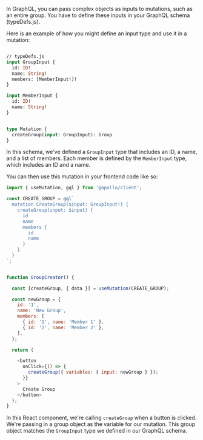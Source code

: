
In GraphQL, you can pass complex objects as inputs to mutations, such as an entire group. You have to define these inputs in your GraphQL schema (typeDefs.js).

Here is an example of how you might define an input type and use it in a mutation:

  
```graphql

// typeDefs.js
input GroupInput {
  id: ID!
  name: String!
  members: [MemberInput!]!
}

input MemberInput {
  id: ID!
  name: String!
}


type Mutation {
  createGroup(input: GroupInput): Group
}

```


In this schema, we've defined a `GroupInput` type that includes an ID, a name, and a list of members. Each member is defined by the `MemberInput` type, which includes an ID and a name.

You can then use this mutation in your frontend code like so:

```jsx
import { useMutation, gql } from '@apollo/client';

const CREATE_GROUP = gql`
  mutation CreateGroup($input: GroupInput!) {
    createGroup(input: $input) {
      id
      name
      members {
        id
        name
      }
    }
  }
`;


function GroupCreator() {

  const [createGroup, { data }] = useMutation(CREATE_GROUP);  

  const newGroup = {
    id: '1',
    name: 'New Group',
    members: [
      { id: '1', name: 'Member 1' },
      { id: '2', name: 'Member 2' },
    ],
  };

  return (

    <button
      onClick={() => {
        createGroup({ variables: { input: newGroup } });
      }}
    >
      Create Group
    </button>
  );
}
```


In this React component, we're calling `createGroup` when a button is clicked. We're passing in a group object as the variable for our mutation. This group object matches the `GroupInput` type we defined in our GraphQL schema.